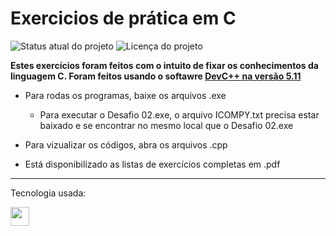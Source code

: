# Exercicios de prática em C
![Status atual do projeto](https://img.shields.io/badge/status-em%20desenvolvimento-blue)
![Licença do projeto](https://img.shields.io/github/license/renandias26/Exercicios_em_C)
 
**Estes exercícios foram feitos com o intuito de fixar os conhecimentos da linguagem C. Foram feitos usando o softawre [DevC++ na versão 5.11](https://sourceforge.net/projects/orwelldevcpp/)**

  * Para rodas os programas, baixe os arquivos .exe
    * Para executar o Desafio 02.exe, o arquivo ICOMPY.txt precisa estar baixado e se encontrar no mesmo local que o Desafio 02.exe
    
   * Para vizualizar os códigos, abra os arquivos .cpp
   * Está disponibilizado as listas de exercícios completas em .pdf
   
   ---
   Tecnologia usada: 

<img src="https://cdn.jsdelivr.net/gh/devicons/devicon/icons/c/c-line.svg" height=30/>  
